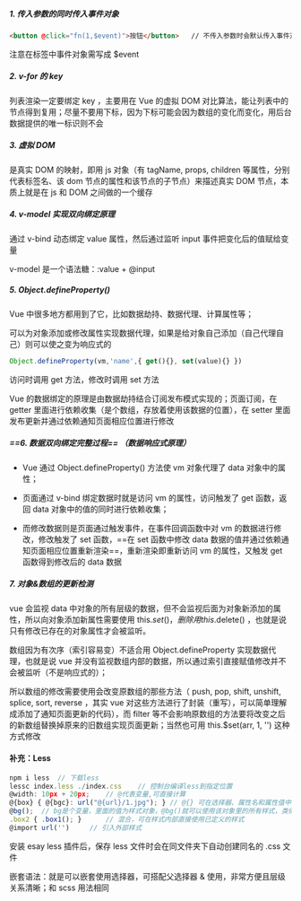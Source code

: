 ##### 1. 传入参数的同时传入事件对象

```html
<button @click="fn(1,$event)">按钮</button>	// 不传入参数时会默认传入事件对象
```

注意在标签中事件对象需写成 $event 

##### 2. v-for 的 key

列表渲染一定要绑定 key ，主要用在 Vue 的虚拟 DOM 对比算法，能让列表中的节点得到复用；尽量不要用下标，因为下标可能会因为数组的变化而变化，用后台数据提供的唯一标识则不会

##### 3. 虚拟 DOM

是真实 DOM 的映射，即用 js 对象（有 tagName, props, children 等属性，分别代表标签名、该 dom 节点的属性和该节点的子节点）来描述真实 DOM 节点，本质上就是在 js 和 DOM 之间做的一个缓存

##### 4. v-model 实现双向绑定原理

通过 v-bind 动态绑定 value 属性，然后通过监听 input 事件把变化后的值赋给变量

v-model 是一个语法糖：:value + @input 

##### 5. Object.defineProperty()

Vue 中很多地方都用到了它，比如数据劫持、数据代理、计算属性等；

可以为对象添加或修改属性实现数据代理，如果是给对象自己添加（自己代理自己）则可以使之变为响应式的

```js
Object.defineProperty(vm,'name',{ get(){}, set(value){} })
```

访问时调用 get 方法，修改时调用 set 方法

Vue 的数据绑定的原理是由数据劫持结合订阅发布模式实现的；页面订阅，在 getter 里面进行依赖收集（是个数组，存放着使用该数据的位置），在 setter 里面发布更新并通过依赖通知页面相应位置进行修改

##### ==6. 数据双向绑定完整过程== （数据响应式原理）

- Vue 通过 Object.defineProperty() 方法使 vm 对象代理了 data 对象中的属性；

- 页面通过 v-bind 绑定数据时就是访问 vm 的属性，访问触发了 get 函数，返回 data 对象中的值的同时进行依赖收集；

- 而修改数据则是页面通过触发事件，在事件回调函数中对 vm 的数据进行修改，修改触发了 set 函数，==在 set 函数中修改 data 数据的值并通过依赖通知页面相应位置重新渲染==，重新渲染即重新访问 vm 的属性，又触发 get 函数得到修改后的 data 数据

##### 7. 对象&数组的更新检测

vue 会监视 data 中对象的所有层级的数据，但不会监视后面为对象新添加的属性，所以向对象添加新属性需要使用 this.$set() ，删除用 this.$delete() ，也就是说只有修改已存在的对象属性才会被监听。

数组因为有次序（索引容易变）不适合用 Object.defineProperty 实现数据代理，也就是说 vue 并没有监视数组内部的数据，所以通过索引直接赋值修改并不会被监听（不是响应式的）；

所以数组的修改需要使用会改变原数组的那些方法（ push, pop, shift, unshift, splice, sort, reverse ，其实 vue 对这些方法进行了封装（重写），可以简单理解成添加了通知页面更新的代码），而 filter 等不会影响原数组的方法要将改变之后的新数组替换掉原来的旧数组实现页面更新；当然也可用 this.$set(arr, 1, '') 这种方式修改





#### 补充：Less 

```js
npm i less	// 下载less
lessc index.less ./index.css	// 控制台编译less到指定位置
@width: 10px + 20px;	// @代表变量,可直接计算
@{box} { @{bgc}: url("@{url}/1.jpg"); }	// @{} 可在选择器、属性名和属性值中使用变量
@bg();	// bg是个变量，里面的值为样式对象，@bg()就可以使用该对象里的所有样式，类似混合
.box2 { .box1(); }		// 混合，可在样式内部直接使用已定义的样式
@import url('')		// 引入外部样式
```

安装 esay less 插件后，保存 less 文件时会在同文件夹下自动创建同名的 .css 文件

嵌套语法：就是可以嵌套使用选择器，可搭配父选择器 & 使用，非常方便且层级关系清晰；和 scss 用法相同



